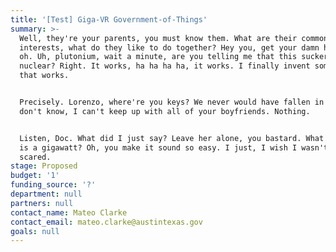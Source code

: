 ```yaml
---
title: '[Test] Giga-VR Government-of-Things'
summary: >-
  Well, they're your parents, you must know them. What are their common
  interests, what do they like to do together? Hey you, get your damn hands off,
  oh. Uh, plutonium, wait a minute, are you telling me that this sucker's
  nuclear? Right. It works, ha ha ha ha, it works. I finally invent something
  that works.


  Precisely. Lorenzo, where're you keys? We never would have fallen in love. I
  don't know, I can't keep up with all of your boyfriends. Nothing.


  Listen, Doc. What did I just say? Leave her alone, you bastard. What the hell
  is a gigawatt? Oh, you make it sound so easy. I just, I wish I wasn't so
  scared.
stage: Proposed
budget: '1'
funding_source: '?'
department: null
partners: null
contact_name: Mateo Clarke
contact_email: mateo.clarke@austintexas.gov
goals: null
---
```



